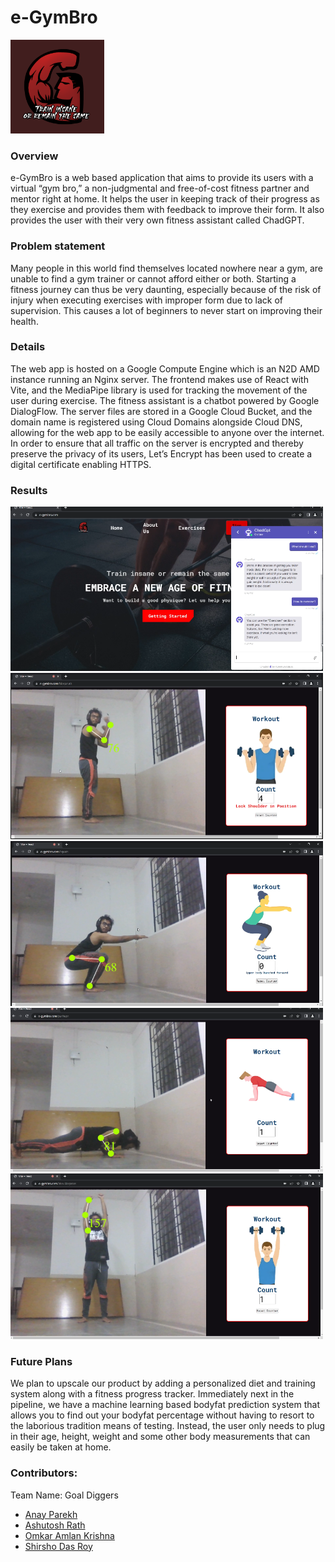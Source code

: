 # e-GymBro

<img src="src/components/Navbar/Draft2.png" width="150" alt="logo">

### Overview

e-GymBro is a web based application that aims to provide its users with a virtual “gym bro,” a non-judgmental and free-of-cost fitness partner and mentor right at home. It helps the user in keeping track of their progress as they exercise and provides them with feedback to improve their form. It also provides the user with their very own fitness assistant called ChadGPT.

### Problem statement

Many people in this world find themselves located nowhere near a gym, are unable to find a gym trainer or cannot afford either or both. Starting a fitness journey can thus be very daunting, especially because of the risk of injury when executing exercises with improper form due to lack of supervision. This causes a lot of beginners to never start on improving their health.

### Details

The web app is hosted on a Google Compute Engine which is an N2D AMD instance running an Nginx server. The frontend makes use of React with Vite, and the MediaPipe library is used for tracking the movement of the user during exercise. The fitness assistant is a chatbot powered by Google DialogFlow. The server files are stored in a Google Cloud Bucket, and the domain name is registered using Cloud Domains alongside Cloud DNS, allowing for the web app to be easily accessible to anyone over the internet. In order to ensure that all traffic on the server is encrypted and thereby preserve the privacy of its users, Let’s Encrypt has been used to create a digital certificate enabling HTTPS.

### Results

<img src="results/SS1.png" width="500" alt="chadgpt">
<img src="results/SS2.png" width="500" alt="bicel curls">
<img src="results/SS3.png" width="500" alt="squats">
<img src="results/SS4.png" width="500" alt="pushups">
<img src="results/SS5.png" width="500" alt="shoulder press">

### Future Plans

We plan to upscale our product by adding a personalized diet and training system along with a fitness progress tracker. Immediately next in the pipeline, we have a machine learning based bodyfat prediction system that allows you to find out your bodyfat percentage without having to resort to the laborious tradition means of testing. Instead, the user only needs to plug in their age, height, weight and some other body measurements that can easily be taken at home.

### Contributors:

Team Name: Goal Diggers

- [Anay Parekh](https://github.com/anay-p)
- [Ashutosh Rath](https://github.com/Lucif3r-in)
- [Omkar Amlan Krishna](https://github.com/OmkarAmlan)
- [Shirsho Das Roy](https://github.com/shirsho-roy)
